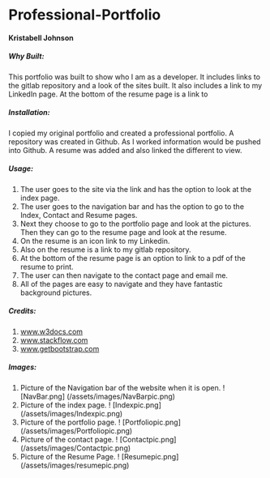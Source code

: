 # Professional-Portfolio
#### Kristabell Johnson

##### Why Built:
This portfolio was built to show who I am as a developer. It includes links to the gitlab repository and a look of the sites built. It also includes a link to my LinkedIn page. At the bottom of the resume page is a link to 

##### Installation:

I copied my original portfolio and created a professional portfolio. A repository was created in Github. As I worked information would be pushed into Github. A resume was added and also linked the different to view. 

##### Usage:
1. The user goes to the site via the link and has the option to look at the index page. 
2.  The user goes to the navigation bar and has the option to go to the Index, Contact and Resume pages. 
3. Next they choose to go to the portfolio page and look at the pictures.
Then they can go to the resume page and look at the resume.
4. On the resume is an icon link to my Linkedin. 
5. Also on the resume is a link to my gitlab repository.
6. At the bottom of the resume page is an option to link to a pdf of the resume to print. 
7. The user can then navigate to the contact page and email me.
8. All of the pages are easy to navigate and they have fantastic background pictures. 

##### Credits:

1. www.w3docs.com
2. www.stackflow.com
3. www.getbootstrap.com

##### Images:
1. Picture of the Navigation bar of the website when it is open.
! [NavBar.png] (/assets/images/NavBarpic.png)
2. Picture of the index page.
! [Indexpic.png] (/assets/images/Indexpic.png)
3. Picture of the portfolio page.
! [Portfoliopic.png] (/assets/images/Portfoliopic.png)
4. Picture of the contact page.
! [Contactpic.png] (/assets/images/Contactpic.png)
5. Picture of the Resume Page.
! [Resumepic.png] (/assets/images/resumepic.png)


